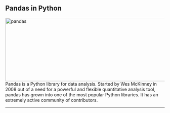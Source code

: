 <h2> Pandas in Python </h2>
<img  src="https://miro.medium.com/max/481/1*n_ms1q5YoHAQXXUIfeADKQ.png" alt="pandas" width="700" height="200"
<p> Pandas is a Python library for data analysis. Started by Wes McKinney in 2008 out of a need for a powerful and flexible quantitative analysis tool, pandas has grown into one of the most popular Python libraries. It has an extremely active community of contributors. </p>
<hr>
